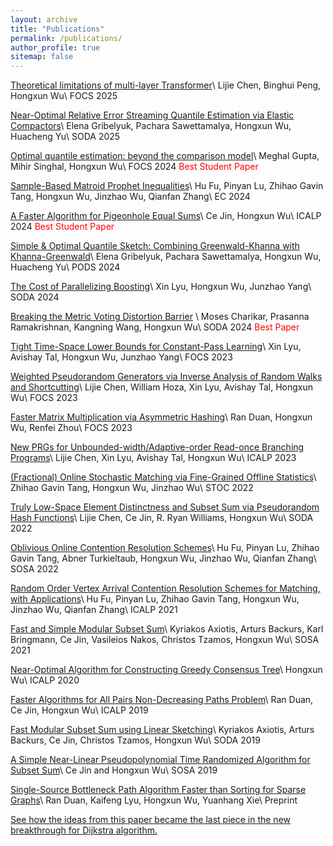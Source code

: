 ```yaml
---
layout: archive
title: "Publications"
permalink: /publications/
author_profile: true
sitemap: false
---
```


[Theoretical limitations of multi-layer Transformer](https://arxiv.org/abs/2412.02975)\\
Lijie Chen, Binghui Peng, Hongxun Wu\\
FOCS 2025

[Near-Optimal Relative Error Streaming Quantile Estimation via Elastic Compactors](https://arxiv.org/abs/2411.01384)\\
Elena Gribelyuk, Pachara Sawettamalya, Hongxun Wu, Huacheng Yu\\
SODA 2025

[Optimal quantile estimation: beyond the comparison model](https://arxiv.org/abs/2404.03847)\\
Meghal Gupta, Mihir Singhal, Hongxun Wu\\
FOCS 2024 <span style="color:red;">Best Student Paper</span>

[Sample-Based Matroid Prophet Inequalities](https://arxiv.org/abs/2406.12799)\\
Hu Fu, Pinyan Lu, Zhihao Gavin Tang, Hongxun Wu, Jinzhao Wu, Qianfan Zhang\\
EC 2024

[A Faster Algorithm for Pigeonhole Equal Sums](https://arxiv.org/abs/2403.19117)\\
Ce Jin, Hongxun Wu\\
ICALP 2024 <span style="color:red;">Best Student Paper</span>

[Simple & Optimal Quantile Sketch: Combining Greenwald-Khanna with Khanna-Greenwald](https://dl.acm.org/doi/10.1145/3651610)\\
Elena Gribelyuk, Pachara Sawettamalya, Hongxun Wu, Huacheng Yu\\
PODS 2024

[The Cost of Parallelizing Boosting](https://arxiv.org/abs/2402.15145)\\
Xin Lyu, Hongxun Wu, Junzhao Yang\\
SODA 2024

[Breaking the Metric Voting Distortion Barrier](https://arxiv.org/abs/2306.17838) \\
Moses Charikar, Prasanna Ramakrishnan, Kangning Wang, Hongxun Wu\\
SODA 2024 <span style="color:red;">Best Paper</span>

[Tight Time-Space Lower Bounds for Constant-Pass Learning](https://arxiv.org/abs/2310.08070)\\
Xin Lyu, Avishay Tal, Hongxun Wu, Junzhao Yang\\
FOCS 2023

[Weighted Pseudorandom Generators via Inverse Analysis of Random Walks and Shortcutting](https://eccc.weizmann.ac.il/report/2023/114/)\\
Lijie Chen, William Hoza, Xin Lyu, Avishay Tal, Hongxun Wu\\
FOCS 2023

[Faster Matrix Multiplication via Asymmetric Hashing](https://arxiv.org/abs/2210.10173)\\
Ran Duan, Hongxun Wu, Renfei Zhou\\
FOCS 2023

[New PRGs for Unbounded-width/Adaptive-order Read-once Branching Programs](https://drops.dagstuhl.de/opus/volltexte/2023/18091/)\\
Lijie Chen, Xin Lyu, Avishay Tal, Hongxun Wu\\
ICALP 2023

[(Fractional) Online Stochastic Matching via Fine-Grained Offline Statistics](https://arxiv.org/abs/2204.06851)\\
Zhihao Gavin Tang, Hongxun Wu, Jinzhao Wu\\
STOC 2022

[Truly Low-Space Element Distinctness and Subset Sum via Pseudorandom Hash Functions](https://arxiv.org/abs/2111.01759)\\
Lijie Chen, Ce Jin, R. Ryan Williams, Hongxun Wu\\
SODA 2022

[Oblivious Online Contention Resolution Schemes](https://arxiv.org/abs/2111.10607)\\
Hu Fu, Pinyan Lu, Zhihao Gavin Tang, Abner Turkieltaub, Hongxun Wu, Jinzhao Wu, Qianfan Zhang\\
SOSA 2022

[Random Order Vertex Arrival Contention Resolution Schemes for Matching, with Applications](https://drops.dagstuhl.de/opus/volltexte/2021/14137/)\\
Hu Fu, Pinyan Lu, Zhihao Gavin Tang, Hongxun Wu, Jinzhao Wu, Qianfan Zhang\\
ICALP 2021

[Fast and Simple Modular Subset Sum](https://arxiv.org/abs/2008.10577)\\
Kyriakos Axiotis, Arturs Backurs, Karl Bringmann, Ce Jin, Vasileios Nakos, Christos Tzamos, Hongxun Wu\\
SOSA 2021

[Near-Optimal Algorithm for Constructing Greedy Consensus Tree](https://drops.dagstuhl.de/opus/volltexte/2020/12512/)\\
Hongxun Wu\\
ICALP 2020

[Faster Algorithms for All Pairs Non-Decreasing Paths Problem](https://arxiv.org/abs/1904.10701)\\
Ran Duan, Ce Jin, Hongxun Wu\\
ICALP 2019

[Fast Modular Subset Sum using Linear Sketching](https://epubs.siam.org/doi/abs/10.1137/1.9781611975482.4)\\
Kyriakos Axiotis, Arturs Backurs, Ce Jin, Christos Tzamos, Hongxun Wu\\
SODA 2019

[A Simple Near-Linear Pseudopolynomial Time Randomized Algorithm for Subset Sum](https://arxiv.org/abs/1807.11597)\\
Ce Jin and Hongxun Wu\\
SOSA 2019

[Single-Source Bottleneck Path Algorithm Faster than Sorting for Sparse Graphs](https://arxiv.org/abs/1808.10658)\\
Ran Duan, Kaifeng Lyu, Hongxun Wu, Yuanhang Xie\\
Preprint

<span style="color:red;">[See how the ideas from this paper became the last piece in the new breakthrough for Dijkstra algorithm.](https://www.quantamagazine.org/new-method-is-the-fastest-way-to-find-the-best-routes-20250806/) </span>

